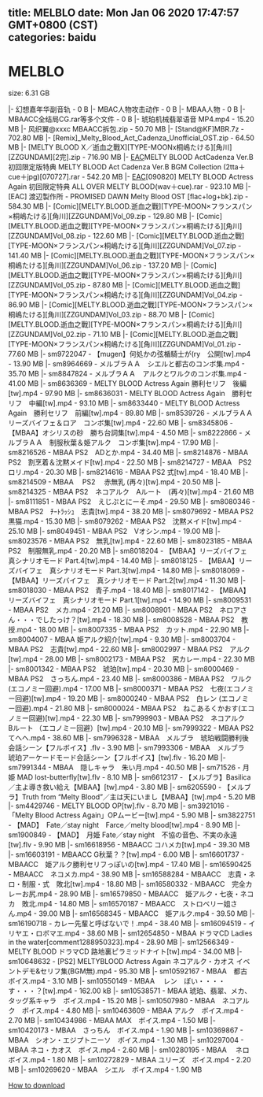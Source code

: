 
title: MELBLO
date: Mon Jan 06 2020 17:47:57 GMT+0800 (CST)    
categories: baidu
---

# MELBLO
size: 6.31 GB
 
 
|- 幻想嘉年华副音轨 - 0 B
|- MBAC人物攻击动作 - 0 B
|- MBAA人物 - 0 B
|- MBAACC全结局CG.rar等多个文件 - 0 B
|- 琥珀机械翡翠语音 MP4.mp4 - 15.20 MB
|- 风织翼@xxxc MBAACC拆包.zip - 50.70 MB
|- [Stand@KF]MBR.7z - 702.80 MB
|- [Remix]_Melty_Blood_Act_Cadenza_Unofficial_OST.zip - 64.50 MB
|- [MELTY BLOOD X／逝血之戰X][TYPE-MOONx桐嶋たける][角川][ZZGUNDAM][2完].zip - 716.90 MB
|- [EAC](サントラ)MELTY BLOOD ActCadenza Ver.B 初回限定版特典 MELTY BLOOD Act Cadenza Ver.B BGM Collection (2tta＋cue＋jpg)[070727].rar - 542.20 MB
|- [EAC](PS2)[090820] MELTY BLOOD Actress Again 初回限定特典 ALL OVER MELTY BLOOD(wav＋cue).rar - 923.10 MB
|- [EAC] 渡辺製作所 - PROMISED DAWN Melty Blood OST [flac+log+bk].zip - 584.30 MB
|- [Comic][MELTY.BLOOD.逝血之戰][TYPE-MOON×フランスパン×桐嶋たける][角川][ZZGUNDAM]Vol_09.zip - 129.80 MB
|- [Comic][MELTY.BLOOD.逝血之戰][TYPE-MOON×フランスパン×桐嶋たける][角川][ZZGUNDAM]Vol_08.zip - 122.60 MB
|- [Comic][MELTY.BLOOD.逝血之戰][TYPE-MOON×フランスパン×桐嶋たける][角川][ZZGUNDAM]Vol_07.zip - 141.40 MB
|- [Comic][MELTY.BLOOD.逝血之戰][TYPE-MOON×フランスパン×桐嶋たける][角川][ZZGUNDAM]Vol_06.zip - 137.20 MB
|- [Comic][MELTY.BLOOD.逝血之戰][TYPE-MOON×フランスパン×桐嶋たける][角川][ZZGUNDAM]Vol_05.zip - 87.80 MB
|- [Comic][MELTY.BLOOD.逝血之戰][TYPE-MOON×フランスパン×桐嶋たける][角川][ZZGUNDAM]Vol_04.zip - 86.90 MB
|- [Comic][MELTY.BLOOD.逝血之戰][TYPE-MOON×フランスパン×桐嶋たける][角川][ZZGUNDAM]Vol_03.zip - 88.70 MB
|- [Comic][MELTY.BLOOD.逝血之戰][TYPE-MOON×フランスパン×桐嶋たける][角川][ZZGUNDAM]Vol_02.zip - 71.10 MB
|- [Comic][MELTY.BLOOD.逝血之戰][TYPE-MOON×フランスパン×桐嶋たける][角川][ZZGUNDAM]Vol_01.zip - 77.60 MB
|- sm9722047 - 【mugen】何処かの弦楯騎士が(ry　公開[tw].mp4 - 13.90 MB
|- sm8964669 - メルブラＡＡ　シエルと都古のコンボ集.mp4 - 35.70 MB
|- sm8847824 - メルブラＡＡ　アルクとワルクのコンボ集.mp4 - 41.00 MB
|- sm8636369 - MELTY BLOOD Actress Again 勝利セリフ　後編[tw].mp4 - 97.90 MB
|- sm8636031 - MELTY BLOOD Actress Again　勝利セリフ　中編[tw].mp4 - 93.10 MB
|- sm8633440 - MELTY BLOOD Actress Again　勝利セリフ　前編[tw].mp4 - 89.80 MB
|- sm8539726 - メルブラＡＡ　リーズバイフェ＆ロア　コンボ集[tw].mp4 - 22.60 MB
|- sm8345806 - 【MBAA】オシリスの砂　勝ち台詞集[tw].mp4 - 4.50 MB
|- sm8222866 - メルブラＡＡ　制服秋葉＆姫アルク　コンボ集[tw].mp4 - 17.90 MB
|- sm8216526 - MBAA PS2　ADとか.mp4 - 34.40 MB
|- sm8214876 - MBAA PS2　割烹着＆沈黙メイド[tw].mp4 - 22.50 MB
|- sm8214727 - MBAA　PS2　ロリ.mp4 - 20.30 MB
|- sm8214616 - MBAA PS2 式[tw].mp4 - 18.40 MB
|- sm8214509 - MBAA 　PS2 　赤無乳 (再々)[tw].mp4 - 20.50 MB
|- sm8214325 - MBAA PS2　ネコアルク　Aルート　(再々)[tw].mp4 - 21.60 MB
|- sm8111851 - MBAA PS2　えじぷとにーそ.mp4 - 29.50 MB
|- sm8080346 - MBAA PS2　ﾁｰﾄﾗｯｼｭ　志貴[tw].mp4 - 38.20 MB
|- sm8079692 - MBAA PS2　黒猫.mp4 - 15.30 MB
|- sm8079262 - MBAA PS2　沈黙メイド[tw].mp4 - 25.10 MB
|- sm8049451 - MBAA PS2　Vオシン.mp4 - 19.00 MB
|- sm8023576 - MBAA PS2　無乳[tw].mp4 - 22.60 MB
|- sm8023185 - MBAA PS2　制服無乳.mp4 - 20.20 MB
|- sm8018204 - 【MBAA】リーズバイフェ　真シナリオモード Part.4[tw].mp4 - 14.40 MB
|- sm8018125 - 【MBAA】リーズバイフェ　真シナリオモード Part.3[tw].mp4 - 14.80 MB
|- sm8018069 - 【MBAA】リーズバイフェ　真シナリオモード Part.2[tw].mp4 - 11.30 MB
|- sm8018030 - MBAA PS2　青子.mp4 - 18.40 MB
|- sm8017142 - 【MBAA】リーズバイフェ　真シナリオモード Part.1[tw].mp4 - 14.90 MB
|- sm8009531 - MBAA PS2　メカ.mp4 - 21.20 MB
|- sm8008901 - MBAA PS2　ネロアさん・・・でしたっけ？[tw].mp4 - 18.30 MB
|- sm8008528 - MBAA PS2　教授.mp4 - 18.00 MB
|- sm8007335 - MBAA PS2　カット.mp4 - 22.90 MB
|- sm8004007 - MBAA 姫アルク紹介[tw].mp4 - 9.30 MB
|- sm8003704 - MBAA PS2　志貴[tw].mp4 - 22.60 MB
|- sm8002997 - MBAA PS2　アルク[tw].mp4 - 28.00 MB
|- sm8002173 - MBAA PS2　尻カレー.mp4 - 22.30 MB
|- sm8001342 - MBAA PS2　琥珀[tw].mp4 - 20.30 MB
|- sm8000469 - MBAA PS2　さっちん.mp4 - 23.40 MB
|- sm8000386 - MBAA PS2　ワルク(エコノミー回避).mp4 - 17.00 MB
|- sm8000371 - MBAA PS2　七夜(エコノミー回避)[tw].mp4 - 19.20 MB
|- sm8000240 - MBAA PS2　白レン (エコノミー回避).mp4 - 21.80 MB
|- sm8000024 - MBAA PS2　ねこあるくかおす(エコノミー回避)[tw].mp4 - 22.30 MB
|- sm7999903 - MBAA PS2　ネコアルク　Bルート （エコノミー回避）[tw].mp4 - 20.10 MB
|- sm7999322 - MBAA PS2　てへへ.mp4 - 38.60 MB
|- sm7996328 - MBAA　メルブラ　琥珀戦闘勝利後会話シーン【フルボイス】.flv - 3.90 MB
|- sm7993306 - MBAA　メルブラ　琥珀アーケードモード会話シーン【フルボイス】[tw].flv - 16.20 MB
|- sm7991344 - MBAA　隠しキャラ　朱い月.mp4 - 40.50 MB
|- sm71526 - 月姫 MAD lost-butterfly[tw].flv - 8.10 MB
|- sm6612317 - 【メルブラ】Basilica／主よ導き救い給え【MBAA】[tw].mp4 - 3.80 MB
|- sm6205590 - 【メルブラ】Truth from “Melty Blood”／主は天にいまし【MBAA】[tw].mp4 - 5.20 MB
|- sm4429746 - MELTY BLOOD OP[tw].flv - 8.70 MB
|- sm3921016 - 「Melty Blood Actress Again」OPムービー[tw].mp4 - 5.90 MB
|- sm3822751 - 【MAD】　Fate／stay night　Farce／melty blood[tw].mp4 - 8.90 MB
|- sm1900849 - 【MAD】　月姫 Fate／stay night　不協の音色、不実の永遠[tw].flv - 9.90 MB
|- sm16618956 - MBAACC コハメカ[tw].mp4 - 39.30 MB
|- sm16603191 - MBAACC G秋葉？？[tw].mp4 - 6.00 MB
|- sm16601737 - MBAACC　姫アルク勝利セリフっぽいの[tw].mp4 - 17.40 MB
|- sm16590425 - MBAACC　ネコメカ.mp4 - 38.90 MB
|- sm16588284 - MBAACC　志貴・ネロ・制服・式　敗北[tw].mp4 - 18.80 MB
|- sm16580332 - MBAACC　完全カレーお尻.mp4 - 28.90 MB
|- sm16579850 - MBAACC　姫アルク・七夜・ネコカ　敗北.mp4 - 14.80 MB
|- sm16570187 - MBAACC　ストロベリー姐さん.mp4 - 39.00 MB
|- sm16568345 - MBAACC　姫アルク.mp4 - 39.50 MB
|- sm16190718 - カレー先輩と呼ばないで！.mp4 - 38.40 MB
|- sm16094519 - イリヤエ・ロボマエ.mp4 - 38.60 MB
|- sm12654850 - MBAA ドラマCD Ladies in the water[comment1288950323].mp4 - 28.90 MB
|- sm12566349 - MELTY BLOOD ドラマCD 路地裏ピラミッドナイト[tw].mp4 - 34.00 MB
|- sm10648632 - [PS2] MELTYBLOOD Actress Again ネコアルク・カオス イベントデモ&amp;セリフ集(BGM無).mp4 - 95.30 MB
|- sm10592167 - MBAA　都古　ボイス.mp4 - 3.10 MB
|- sm10550149 - MBAA 　レン　ぼい・・・・す・・・？[tw].mp4 - 162.00 kB
|- sm10538571 - MBAA 琥珀、翡翠、メカ、タッグ系キャラ　ボイス.mp4 - 15.20 MB
|- sm10507980 - MBAA　ネコアルク　ボイス.mp4 - 4.80 MB
|- sm10463609 - MBAA アルク　ボイス.mp4 - 2.70 MB
|- sm10434986 - MBAA MAX　ボイス.mp4 - 1.50 MB
|- sm10420173 - MBAA　さっちん　ボイス.mp4 - 1.90 MB
|- sm10369867 - MBAA　シオン・エジプトニーソ　ボイス.mp4 - 1.30 MB
|- sm10297004 - MBAA ネコ・カオス　ボイス.mp4 - 2.60 MB
|- sm10280195 - MBAA 　ネロ　ボイス.mp4 - 1.80 MB
|- sm10272829 - MBAA ユリーズ　ボイス.mp4 - 2.20 MB
|- sm10269620 - MBAA　シエル　ボイス.mp4 - 1.90 MB

[How to download](https://bpcam.bemobtrk.com/go/2ceec3aa-1ca2-46d6-b9ff-aaa5c184517c?jno=2807)